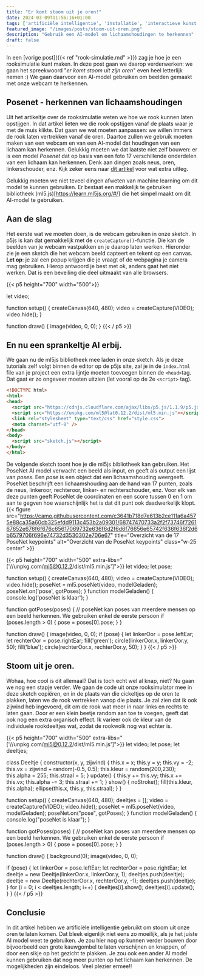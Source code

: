 ```yaml
---
title: "Er komt stoom uit je oren!"
date: 2024-03-09T11:56:16+01:00
tags: ['artificiële intelligentie', 'installatie', 'interactieve kunst', 'tutorial', 'ml5js', 'p5js']
featured_image: "/images/posts/stoom-uit-oren.png"
description: "Gebruik een AI-model om lichaamshoudingen te herkennen"
draft: false
---
```

In een [vorige post]({{< ref "rook-simulatie.md" >}}) zag je hoe je een rooksimulatie kunt maken. In deze post gaan we daarop verderwerken: we gaan het spreekwoord "_er komt stoom uit zijn oren_" even heel letterlijk nemen :) We gaan daarvoor een AI-model gebruiken om beelden gemaakt met onze webcam te herkennen.

<!--more-->
## Posenet - herkennen van lichaamshoudingen
Uit het artikeltje over de rooksimulatie weten we hoe we rook kunnen laten opstijgen. In dat artikel lieten we die rook opstijgen vanaf de plaats waar je met de muis klikte. Dat gaan we wat moeten aanpassen: we willen immers de rook laten vertrekken vanaf de oren. Daartoe zullen we gebruik moeten maken van een webcam en van een AI-model dat houdingen van een lichaam kan herkennen. Gelukkig moeten we dat laatste niet zelf bouwen: er is een model _Posenet_ dat op basis van een foto 17 verschillende onderdelen van een lichaam kan herkennen. Denk aan dingen zoals neus, oren, linkerschouder, enz. Kijk zeker eens naar [dit artikel](https://medium.com/tensorflow/real-time-human-pose-estimation-in-the-browser-with-tensorflow-js-7dd0bc881cd5) voor wat extra uitleg. 

Gelukkig moeten we niet teveel dingen afweten van machine learning om dit model te kunnen gebruiken. Er bestaat een makkelijk te gebruiken bibliotheek (ml5.js)[https://learn.ml5js.org/#/] die het simpel maakt om dit AI-model te gebruiken.

## Aan de slag
Het eerste wat we moeten doen, is de webcam gebruiken in onze sketch. In p5js is kan dat gemakkelijk met de ```createCapture()```-functie. Die kan de beelden van je webcam vastpakken en je daarop laten werken. Hieronder zie je een sketch die het webcam beeld capteert en tekent op een canvas. __Let op__: je zal een popup krijgen die je vraagt of de webpagina je camera mag gebruiken. Hierop antwoord je best met ok, anders gaat het niet werken. Dat is een beveiling die deel uitmaakt van alle browsers.

{{< p5 height="700" width="500">}}

let video;

function setup() {
  createCanvas(640, 480);
  video = createCapture(VIDEO);
  video.hide();
}

function draw() {
  image(video, 0, 0);
}
{{< / p5 >}}

## En nu een sprankeltje AI erbij.
We gaan nu de ml5js bibliotheek mee laden in onze sketch. Als je deze tutorials zelf volgt binnen de editor op de p5js site, zal je in de ```index.html``` file van je project een extra lijntje moeten toevoegen binnen de ```<head>```tag. Dat gaat er zo ongeveer moeten uitzien (let vooral op de 2e ```<script>``` tag).

```html
<!DOCTYPE html>
<html>
<head>
  <script src="https://cdnjs.cloudflare.com/ajax/libs/p5.js/1.1.9/p5.js"></script>
  <script src="https://unpkg.com/ml5@lat0.12.2/dist/ml5.min.js"></script>
  <link rel="stylesheet" type="text/css" href="style.css">
  <meta charset="utf-8" />
</head>
<body>
  <script src="sketch.js"></script>
</body>
</html>
```

De volgende sketch toont hoe je die ml5js bibliotheek kan gebruiken. Het PoseNet AI model verwacht een beeld als input, en geeft als output een lijst van _poses_. Een _pose_ is een object dat een lichaamshouding weergeeft. PoseNet beschrijft een lichaamshouding aan de hand van 17 punten, zoals de neus, linkeroor, rechteroor, linker- en rechterschouder, enz. Voor elk van deze punten geeft PoseNet de coordinaten en een score tussen 0 en 1 om aan te gegven hoe waarschijnlijk het is dat dit punt ook daadwerkelijk klopt. {{< figure src="https://camo.githubusercontent.com/c3641b718d7e613b2ce111a6a4575e88ca35a60cb325efdd9113c453b2a09301/68747470733a2f2f73746f726167652e676f6f676c65617069732e636f6d2f6d6f76656e65742f636f636f2d6b6579706f696e74732d3530302e706e67"  title="Overzicht van de 17 PoseNet keypoints" alt="Overzicht van de PoseNet keypoints" class="w-25 center" >}}

{{< p5 height="700" width="500" extra-libs="['//unpkg.com/ml5@0.12.2/dist/ml5.min.js']">}}
let video;
let pose;

function setup() {
  createCanvas(640, 480);
  video = createCapture(VIDEO);
  video.hide();
  poseNet = ml5.poseNet(video, modelGeladen);
  poseNet.on('pose', gotPoses);
}
function modelGeladen() {
  console.log('poseNet is klaar');
}

function gotPoses(poses) {
  // poseNet kan poses van meerdere mensen op een beeld herkennen. We gebruiken enkel de eerste persoon
  if (poses.length > 0) {
    pose = poses[0].pose;
  }
}

function draw() {
  image(video, 0, 0);
    if (pose) {
    let linkerOor = pose.leftEar;
    let rechterOor = pose.rightEar;
    fill('green');
    circle(linkerOor.x, linkerOor.y, 50);
    fill('blue');
    circle(rechterOor.x, rechterOor.y, 50);
    }
}
{{< / p5 >}}

## Stoom uit je oren.
Wohaa, hoe cool is dit allemaal? Dat is toch echt wel al knap, niet? Nu gaan we nog een stapje verder. We gaan de code uit onze rooksimulator mee in deze sketch copiëren, en in de plaats van die cickeltjes op de oren te plakken, laten we de rook vertrekken vanop die plaats. Je zal zien dat ik ook zijwind heb ingevoerd, dit om de rook wat meer in naar links en rechts te laten gaan. Door er een klein beetje random aan toe te voegen, geeft dat ook nog een extra organisch effect. Ik varieer ook de kleur van de individuele rookdeeltjes wat, zodat de rookwolk nog wat echter is.

{{< p5 height="700" width="500" extra-libs="['//unpkg.com/ml5@0.12.2/dist/ml5.min.js']">}}
let video;
let pose;
let deeltjes;

class Deeltje {
  constructor(x, y, zijwind) {
    this.x = x;
    this.y = y;
    this.vy = -2;
    this.vx = zijwind + random(-0.5, 0.5);
    this.kleur = random(200,230);
    this.alpha = 255;
    this.straal = 5;
  }
  update() {
    this.y += this.vy;
    this.x += this.vx;
    this.alpha -= 3;
    this.straal += 1;
  }
  show() {
    noStroke();
    fill(this.kleur, this.alpha);
    ellipse(this.x, this.y, this.straal);
  }
}

function setup() {
  createCanvas(640, 480);
  deeltjes = [];
  video = createCapture(VIDEO);
  video.hide();
  poseNet = ml5.poseNet(video, modelGeladen);
  poseNet.on("pose", gotPoses);
}
function modelGeladen() {
  console.log("poseNet is klaar");
}

function gotPoses(poses) {
  // poseNet kan poses van meerdere mensen op een beeld herkennen. We gebruiken enkel de eerste persoon
  if (poses.length > 0) {
    pose = poses[0].pose;
  }
}

function draw() {
  background(0);
  image(video, 0, 0);

  if (pose) {
    let linkerOor = pose.leftEar;
    let rechterOor = pose.rightEar;
    let deeltje = new Deeltje(linkerOor.x, linkerOor.y, 1);
    deeltjes.push(deeltje);
    deeltje = new Deeltje(rechterOor.x, rechterOor.y, -1);
    deeltjes.push(deeltje);
  }
  for (i = 0; i < deeltjes.length; i++) {
    deeltjes[i].show();
    deeltjes[i].update();
  }
}
{{< / p5 >}}

## Conclusie
In dit artikel hebben we artificiële intelligentie gebruikt om stoom uit onze oren te laten komen. Dat bleek eigenlijk niet eens zo moeilijk, als je het juiste AI model weet te gebruiken. Je zou hier nog op kunnen verder bouwen door bijvoorbeeld een grote kauwgombel te laten verschijnen en knappen, of door een sikje op het gezicht te plakken. Je zou ook een ander AI model kunnen gebruiken dat nog meer punten op het lichaam kan herkennen. De mogelijkheden zijn eindeloos. Veel plezier ermee!!